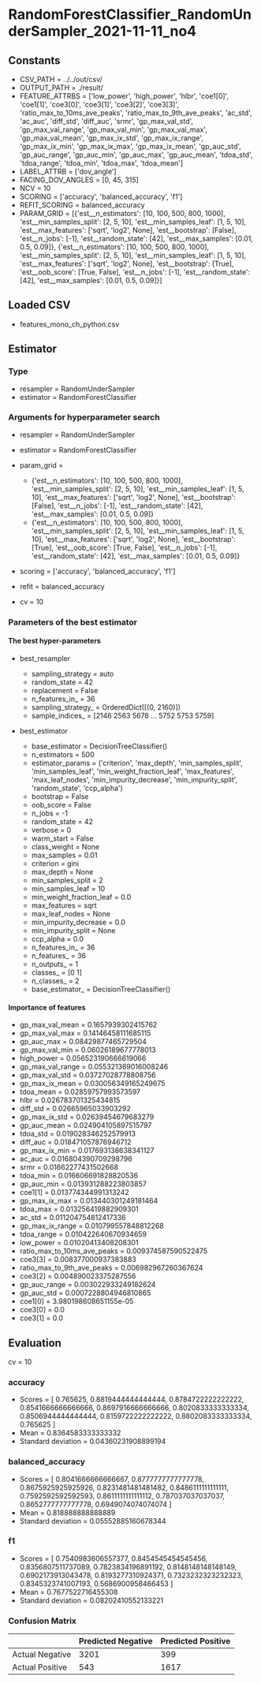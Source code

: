 # RandomForestClassifier_RandomUnderSampler_2021-11-11_no4
## Constants
- CSV_PATH = ../../out/csv/
- OUTPUT_PATH = ./result/
- FEATURE_ATTRBS = ['low_power', 'high_power', 'hlbr', 'coe1[0]', 'coe1[1]', 'coe3[0]', 'coe3[1]', 'coe3[2]', 'coe3[3]', 'ratio_max_to_10ms_ave_peaks', 'ratio_max_to_9th_ave_peaks', 'ac_std', 'ac_auc', 'diff_std', 'diff_auc', 'srmr', 'gp_max_val_std', 'gp_max_val_range', 'gp_max_val_min', 'gp_max_val_max', 'gp_max_val_mean', 'gp_max_ix_std', 'gp_max_ix_range', 'gp_max_ix_min', 'gp_max_ix_max', 'gp_max_ix_mean', 'gp_auc_std', 'gp_auc_range', 'gp_auc_min', 'gp_auc_max', 'gp_auc_mean', 'tdoa_std', 'tdoa_range', 'tdoa_min', 'tdoa_max', 'tdoa_mean']
- LABEL_ATTRB = ['dov_angle']
- FACING_DOV_ANGLES = [0, 45, 315]
- NCV = 10
- SCORING = ['accuracy', 'balanced_accuracy', 'f1']
- REFIT_SCORING = balanced_accuracy
- PARAM_GRID = [{'est__n_estimators': [10, 100, 500, 800, 1000], 'est__min_samples_split': [2, 5, 10], 'est__min_samples_leaf': [1, 5, 10], 'est__max_features': ['sqrt', 'log2', None], 'est__bootstrap': [False], 'est__n_jobs': [-1], 'est__random_state': [42], 'est__max_samples': [0.01, 0.5, 0.09]}, {'est__n_estimators': [10, 100, 500, 800, 1000], 'est__min_samples_split': [2, 5, 10], 'est__min_samples_leaf': [1, 5, 10], 'est__max_features': ['sqrt', 'log2', None], 'est__bootstrap': [True], 'est__oob_score': [True, False], 'est__n_jobs': [-1], 'est__random_state': [42], 'est__max_samples': [0.01, 0.5, 0.09]}]

## Loaded CSV
- features_mono_ch_python.csv

## Estimator
### Type
- resampler = RandomUnderSampler
- estimator = RandomForestClassifier

### Arguments for hyperparameter search
- resampler = RandomUnderSampler
- estimator = RandomForestClassifier
- param_grid = 
	- {'est__n_estimators': [10, 100, 500, 800, 1000], 'est__min_samples_split': [2, 5, 10], 'est__min_samples_leaf': [1, 5, 10], 'est__max_features': ['sqrt', 'log2', None], 'est__bootstrap': [False], 'est__n_jobs': [-1], 'est__random_state': [42], 'est__max_samples': [0.01, 0.5, 0.09]}
	- {'est__n_estimators': [10, 100, 500, 800, 1000], 'est__min_samples_split': [2, 5, 10], 'est__min_samples_leaf': [1, 5, 10], 'est__max_features': ['sqrt', 'log2', None], 'est__bootstrap': [True], 'est__oob_score': [True, False], 'est__n_jobs': [-1], 'est__random_state': [42], 'est__max_samples': [0.01, 0.5, 0.09]}

- scoring = ['accuracy', 'balanced_accuracy', 'f1']
- refit = balanced_accuracy
- cv = 10

### Parameters of the best estimator
#### The best hyper-parameters
- best_resampler
	- sampling_strategy = auto
	- random_state = 42
	- replacement = False
	- n_features_in_ = 36
	- sampling_strategy_ = OrderedDict([(0, 2160)])
	- sample_indices_ = [2146 2563 5678 ... 5752 5753 5759]

- best_estimator
	- base_estimator = DecisionTreeClassifier()
	- n_estimators = 500
	- estimator_params = ('criterion', 'max_depth', 'min_samples_split', 'min_samples_leaf', 'min_weight_fraction_leaf', 'max_features', 'max_leaf_nodes', 'min_impurity_decrease', 'min_impurity_split', 'random_state', 'ccp_alpha')
	- bootstrap = False
	- oob_score = False
	- n_jobs = -1
	- random_state = 42
	- verbose = 0
	- warm_start = False
	- class_weight = None
	- max_samples = 0.01
	- criterion = gini
	- max_depth = None
	- min_samples_split = 2
	- min_samples_leaf = 10
	- min_weight_fraction_leaf = 0.0
	- max_features = sqrt
	- max_leaf_nodes = None
	- min_impurity_decrease = 0.0
	- min_impurity_split = None
	- ccp_alpha = 0.0
	- n_features_in_ = 36
	- n_features_ = 36
	- n_outputs_ = 1
	- classes_ = [0 1]
	- n_classes_ = 2
	- base_estimator_ = DecisionTreeClassifier()

#### Importance of features
- gp_max_val_mean = 0.1657939302415762
- gp_max_val_max = 0.14146458111685115
- gp_auc_max = 0.08429877465729504
- gp_max_val_min = 0.06026189677778013
- high_power = 0.056523190666619066
- gp_max_val_range = 0.055321369016008246
- gp_max_val_std = 0.03727028778808756
- gp_max_ix_mean = 0.030056349165249675
- tdoa_mean = 0.02859757993573597
- hlbr = 0.026783701325434815
- diff_std = 0.02665965033903292
- gp_max_ix_std = 0.02639454679683279
- gp_auc_mean = 0.024904105897515797
- tdoa_std = 0.019028346252579913
- diff_auc = 0.018471057876946712
- gp_max_ix_min = 0.017693138638341127
- ac_auc = 0.016804390709298796
- srmr = 0.01662277431502668
- tdoa_min = 0.016606691828820536
- gp_auc_min = 0.013931288223803857
- coe1[1] = 0.013774344991313242
- gp_max_ix_max = 0.013440301249181464
- tdoa_max = 0.013256419882909301
- ac_std = 0.011204754812417336
- gp_max_ix_range = 0.010799557848812268
- tdoa_range = 0.010422640670934659
- low_power = 0.01020413408208301
- ratio_max_to_10ms_ave_peaks = 0.009374587590522475
- coe3[3] = 0.008377000937383883
- ratio_max_to_9th_ave_peaks = 0.006982967260367624
- coe3[2] = 0.004890023375287556
- gp_auc_range = 0.003022933249182624
- gp_auc_std = 0.0007228804946810865
- coe1[0] = 3.980198608651155e-05
- coe3[0] = 0.0
- coe3[1] = 0.0

## Evaluation
cv = 10
### accuracy
- Scores = [ 0.765625, 0.8819444444444444, 0.8784722222222222, 0.8541666666666666, 0.8697916666666666, 0.8020833333333334, 0.8506944444444444, 0.8159722222222222, 0.8802083333333334, 0.765625 ]
- Mean = 0.8364583333333332
- Standard deviation = 0.04360231908899194

### balanced_accuracy
- Scores = [ 0.8041666666666667, 0.8777777777777778, 0.8675925925925926, 0.8231481481481482, 0.8486111111111111, 0.7592592592592593, 0.8611111111111112, 0.787037037037037, 0.8652777777777778, 0.6949074074074074 ]
- Mean = 0.818888888888889
- Standard deviation = 0.05552885160678344

### f1
- Scores = [ 0.7540983606557377, 0.8454545454545456, 0.8356807511737089, 0.7823834196891192, 0.8148148148148149, 0.6902173913043478, 0.8193277310924371, 0.7323232323232323, 0.8345323741007193, 0.5686900958466453 ]
- Mean = 0.7677522716455308
- Standard deviation = 0.08202410552133221

### Confusion Matrix
|  | Predicted Negative | Predicted Positive |
| --- | --- | --- |
| Actual Negative | 3201 | 399 |
| Actual Positive | 543 | 1617 |

      
